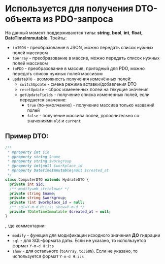 # Используется для получения DTO-объекта из PDO-запроса

На данный момент поддерживаются типы: **string**, **bool**, **int**, **float**, **DateTimeImmutable**.
Трейты:
- `toJSON` - преобразование в JSON, можно передать список нужных полей массивом
- `toArray` - преобразование в массив, можно передать список нужных полей массивом
- `toPDO` - преобразование в массив, пригодный для PDO, можно передать список нужных полей массивом
- `updateDTO` - возможность получения изменённых полей:
  - `switchUpdate` - смена режима вставки/добавления DTO
  - `resetUpdate` - сброс измененных полей на текущие значения
  - `getUpdateFields` - получение списка измененных полей, если передается значение:
    - `true` (по-умолчанию) - получение массива только названий полей
    - `false` - получение массива полей, дополнительно со значениями `old` и `current`

## Пример DTO:
```php
/**
 * @property int $id
 * @property string $name
 * @property string $workgroup
 * @property int|null $workplace_id
 * @property DateTimeImmutable|null $created_at
 */
class ComputerDTO extends HydrateDTO {
  private int $id;
  /** modify=mb_strtolower */
  private string $name;
  private string $workgroup;
  private ?int $workplace_id = null;
  /** sql=Y-m-d H:i:s; show=Y-m-d */
  private ?DateTimeImmutable $created_at = null;
}
``` 
, где комментарии:
- `modify` - функция для модификации исходного значения **ДО** гидрации
- `sql` - для SQL-формата даты. Если не указано, то используется формат `Y-m-d H:i:s`
- `show` - для остального (`toArray`, `toJSON`).  Если не указано, то используется формат `Y-m-d H:i:s`
